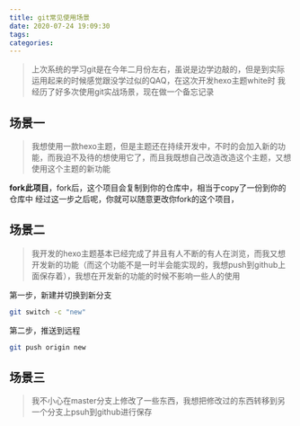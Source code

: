 ```yaml
---
title: git常见使用场景
date: 2020-07-24 19:09:30
tags:
categories:
---
```

> 上次系统的学习git是在今年二月份左右，虽说是边学边敲的，但是到实际运用起来的时候感觉跟没学过似的QAQ，在这次开发hexo主题white时 我经历了好多次使用git实战场景，现在做一个备忘记录

## 场景一

> 我想使用一款hexo主题，但是主题还在持续开发中，不时的会加入新的功能，而我迫不及待的想使用它了，而且我既想自己改造改造这个主题，又想使用这个主题的新功能

**fork此项目**，fork后，这个项目会复制到你的仓库中，相当于copy了一份到你的仓库中
经过这一步之后呢，你就可以随意更改你fork的这个项目，

## 场景二
> 我开发的hexo主题基本已经完成了并且有人不断的有人在浏览，而我又想开发新的功能（而这个功能不是一时半会能实现的，我想push到github上面保存着），我想在开发新的功能的时候不影响一些人的使用

第一步，新建并切换到新分支
```bash
git switch -c "new"
```

第二步，推送到远程

```bash
git push origin new
```

## 场景三
> 我不小心在master分支上修改了一些东西，我想把修改过的东西转移到另一个分支上psuh到github进行保存